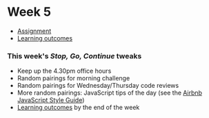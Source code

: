 # Week 5

+ [Assignment](assignment.md)
+ [Learning outcomes](outcomes.md)

### This week's *Stop, Go, Continue* tweaks

+ Keep up the 4.30pm office hours
+ Random pairings for morning challenge
+ Random pairings for Wednesday/Thursday code reviews
+ More random pairings: JavaScript tips of the day (see the [Airbnb JavaScript Style Guide](https://github.com/airbnb/javascript))
+ [Learning outcomes](outcomes.md) by the end of the week